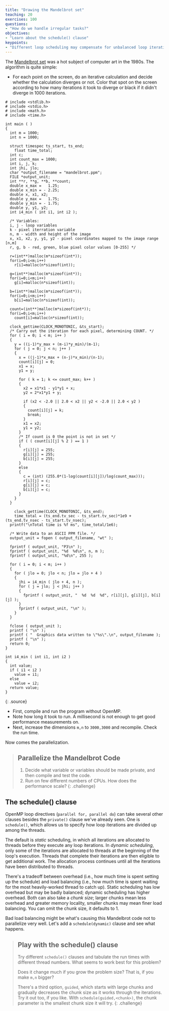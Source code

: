 ```yaml
---
title: "Drawing the Mandelbrot set"
teaching: 20
exercises: 100
questions:
- "How do we handle irregular tasks?"
objectives:
- "Learn about the schedule() clause"
keypoints:
- "Different loop scheduling may compensate for unbalanced loop iterations"
---
```


The <a href="https://en.wikipedia.org/wiki/Mandelbrot_set">Mandelbrot set</a>
was a hot subject of computer art in the 1980s.  The algorithm is quite simple:
- For each point on the screen, do an iterative calculation and decide whether the calculation diverges or not. Color that spot on the screen according to how many iterations it took to diverge or black if it didn't diverge in 1000
iterations.

~~~
# include <stdlib.h>
# include <stdio.h>
# include <math.h>
# include <time.h>

int main ( )
{
  int m = 1000;
  int n = 1000;

  struct timespec ts_start, ts_end;
	float time_total;
  int c;
  int count_max = 1000;
  int i, j, k;
  int jhi, jlo;
  char *output_filename = "mandelbrot.ppm";
  FILE *output_unit;
  int **r, **g, **b, **count;
  double x_max =   1.25;
  double x_min = - 2.25;
  double x, x1, x2;
  double y_max =   1.75;
  double y_min = - 1.75;
  double y, y1, y2;
  int i4_min ( int i1, int i2 );

  /* Variables:
  i, j - loop variables
  k - pixel iterration variable
  n, m - width and height of the image
  x, x1, x2, y, y1, y2 - pixel coordinates mapped to the image range [n,m]
  r, g, b - red, green, blue pixel color values [0-255] */

  r=(int**)malloc(m*sizeof(int*));
  for(i=0;i<m;i++)
    r[i]=malloc(n*sizeof(int));

  g=(int**)malloc(m*sizeof(int*));
  for(i=0;i<m;i++)
    g[i]=malloc(n*sizeof(int));

  b=(int**)malloc(m*sizeof(int*));
  for(i=0;i<m;i++)
    b[i]=malloc(n*sizeof(int));

  count=(int**)malloc(m*sizeof(int*));
  for(i=0;i<m;i++)
    count[i]=malloc(n*sizeof(int));

  clock_gettime(CLOCK_MONOTONIC, &ts_start);
  /* Carry out the iteration for each pixel, determining COUNT. */
  for ( i = 0; i < m; i++ )
  {
    y = ((i-1)*y_max + (m-i)*y_min)/(m-1);
    for ( j = 0; j < n; j++ )
    {
      x = ((j-1)*x_max + (n-j)*x_min)/(n-1);
      count[i][j] = 0;
      x1 = x;
      y1 = y;

      for ( k = 1; k <= count_max; k++ )
      {
        x2 = x1*x1 - y1*y1 + x;
        y2 = 2*x1*y1 + y;

        if (x2 < -2.0 || 2.0 < x2 || y2 < -2.0 || 2.0 < y2 )
        {
          count[i][j] = k;
          break;
        }
        x1 = x2;
        y1 = y2;
      }
      /* If count is 0 the point is not in set */
      if ( ( count[i][j] % 2 ) == 1 )
      {
        r[i][j] = 255;
        g[i][j] = 255;
        b[i][j] = 255;
      }
      else
      {
        c = (int) (255.0*(1-log(count[i][j])/log(count_max)));
        r[i][j] = c;
        g[i][j] = c;
        b[i][j] = c;
      }
    }
  }

	clock_gettime(CLOCK_MONOTONIC, &ts_end);
	time_total = (ts_end.tv_sec - ts_start.tv_sec)*1e9 + (ts_end.tv_nsec - ts_start.tv_nsec);
  printf("\nTotal time is %f ms", time_total/1e6);

  /* Write data to an ASCII PPM file. */
  output_unit = fopen ( output_filename, "wt" );

  fprintf ( output_unit, "P3\n" );
  fprintf ( output_unit, "%d  %d\n", n, m );
  fprintf ( output_unit, "%d\n", 255 );

  for ( i = 0; i < m; i++ )
  {
    for ( jlo = 0; jlo < n; jlo = jlo + 4 )
    {
      jhi = i4_min ( jlo + 4, n );
      for ( j = jlo; j < jhi; j++ )
      {
        fprintf ( output_unit, "  %d  %d  %d", r[i][j], g[i][j], b[i][j] );
      }
      fprintf ( output_unit, "\n" );
    }
  }

  fclose ( output_unit );
  printf ( "\n" );
  printf ( "  Graphics data written to \"%s\".\n", output_filename );
  printf ( "\n" );
  return 0;
}

int i4_min ( int i1, int i2 )
{
  int value;
  if ( i1 < i2 )
    value = i1;
  else
    value = i2;
  return value;
}
~~~
{: .source}

- First, compile and run the program without OpenMP.
- Note how long it took to run. A millisecond is not enough to get good performance measurements on.
- Next, increase the dimensions `m,n` to `3000,3000` and recompile. Check the run time.

Now comes the parallelization.

> ## Parallelize the Mandelbrot Code
> 1. Decide what variable or variables should be made private, and then compile and test the code.
> 2. Run on few different numbers of CPUs. How does the performance scale?
{: .challenge}

## The schedule() clause

OpenMP loop directives (`parallel for, parallel do`) can take several other
clauses besides the `private()` clause we've already seen. One is `schedule()`, which allows us to specify how loop iterations are divided up among the
threads.

The default is *static* scheduling, in which all iterations are allocated to threads before they execute any loop iterations. In *dynamic scheduling*, only some of the iterations are allocated to threads at the beginning of the loop's execution. Threads that complete their iterations are then eligible to get additional work. The allocation process continues until all the iterations have been distributed to threads.

There's a tradeoff between overhead (i.e., how much time is spent setting up the schedule) and load balancing (i.e., how much time is spent waiting for the most heavily-worked thread to catch up). Static scheduling has low overhead but
may be badly balanced; dynamic scheduling has higher overhead. Both can also take a *chunk size*; larger chunks mean less overhead and greater memory locality, smaller chunks may mean finer load balancing. You can omit the chunk
size, it defaults to 1.

Bad load balancing might be what's causing this Mandelbrot code not to parallelize very well. Let's add a `schedule(dynamic)` clause and see what happens.

> ## Play with the schedule() clause
>
> Try different `schedule()` clauses and tabulate the run times with different thread numbers. What seems to work best for this problem?
>
> Does it change much if you grow the problem size? That is, if you make `m,n` bigger?
>
> There's a third option, `guided`, which starts with large chunks and gradually decreases the chunk size as it works through the iterations.
> Try it out too, if you like. With `schedule(guided,<chunk>)`, the chunk parameter is the smallest chunk size it will try.
{: .challenge}
